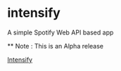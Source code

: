 # intensify
A simple Spotify Web API based app

** Note : This is an Alpha release 

[Intensify](https://intensify.herokuapp.com/)
